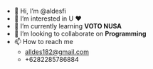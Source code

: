 - 👋 Hi, I’m @aldesfi
- 👀 I’m interested in U ❤️
- 🌱 I’m currently learning **VOTO NUSA**
- 💞️ I’m looking to collaborate on **Programming**
- 📫 How to reach me 
    - alldes182@gmail.com
    - +6282285786884

<!---
aldesfi/aldesfi is a ✨ special ✨ repository because its `README.md` (this file) appears on your GitHub profile.
You can click the Preview link to take a look at your changes.
--->
